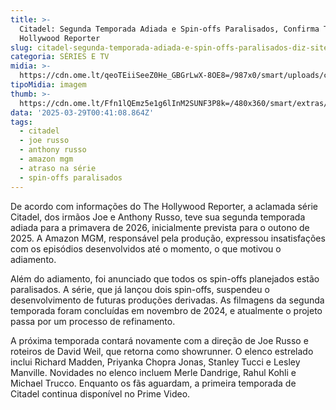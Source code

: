 ```yaml
---
title: >-
  Citadel: Segunda Temporada Adiada e Spin-offs Paralisados, Confirma The
  Hollywood Reporter
slug: citadel-segunda-temporada-adiada-e-spin-offs-paralisados-diz-site
categoria: SÉRIES E TV
midia: >-
  https://cdn.ome.lt/qeoTEiiSeeZ0He_GBGrLwX-8OE8=/987x0/smart/uploads/conteudo/fotos/Design_sem_nome_-_2025-03-28T204821.258.png
tipoMidia: imagem
thumb: >-
  https://cdn.ome.lt/Ffn1lQEmz5e1g6lInM2SUNF3P8k=/480x360/smart/extras/conteudos/Design_sem_nome_-_2025-03-28T204821.258.png
data: '2025-03-29T00:41:08.864Z'
tags:
  - citadel
  - joe russo
  - anthony russo
  - amazon mgm
  - atraso na série
  - spin-offs paralisados
---
```


De acordo com informações do The Hollywood Reporter, a aclamada série Citadel, dos irmãos Joe e Anthony Russo, teve sua segunda temporada adiada para a primavera de 2026, inicialmente prevista para o outono de 2025. A Amazon MGM, responsável pela produção, expressou insatisfações com os episódios desenvolvidos até o momento, o que motivou o adiamento.

Além do adiamento, foi anunciado que todos os spin-offs planejados estão paralisados. A série, que já lançou dois spin-offs, suspendeu o desenvolvimento de futuras produções derivadas. As filmagens da segunda temporada foram concluídas em novembro de 2024, e atualmente o projeto passa por um processo de refinamento.

A próxima temporada contará novamente com a direção de Joe Russo e roteiros de David Weil, que retorna como showrunner. O elenco estrelado inclui Richard Madden, Priyanka Chopra Jonas, Stanley Tucci e Lesley Manville. Novidades no elenco incluem Merle Dandrige, Rahul Kohli e Michael Trucco. Enquanto os fãs aguardam, a primeira temporada de Citadel continua disponível no Prime Video.
